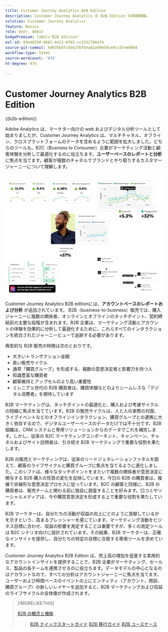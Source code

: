 ```yaml
---
title: Customer Journey Analytics B2B Edition
description: Customer Journey Analytics の B2B Edition の詳細情報。
solution: Customer Journey Analytics
feature: Basics
role: User, Admin
badgePremium: label="B2B Edition"
exl-id: 89e482b8-8082-4413-8fd3-cc1331780af4
source-git-commit: 60035b8fc65627bf5ead2a50959ce9cc5fe48604
workflow-type: tm+mt
source-wordcount: '472'
ht-degree: 97%

---
```



# Customer Journey Analytics B2B Edition

{{b2b-edition}}

Adobe Analytics は、マーケター向けの web およびデジタル分析ツールとして始まりましたが、Customer Journey Analytics は、マルチチャネル、オフライン、クロスプラットフォームのデータを含めるように範囲を拡大しました。どちらのツールも、B2C（Business to Consumer）企業がマーケティング活動と顧客体験を分析して最適化するのに役立ちます。**ユーザーベースのレポートと分析**&#x200B;に焦点を当てます。顧客が複数のチャネルでブランドとやり取りするカスタマージャーニーについて理解します。

![B2B ヒーロー画像 ](assets/b2b-image.png)
Customer Journey Analytics B2B editionには、**アカウントベースのレポートおよび分析** が追加されています。 B2B（business-to-business）販売では、購入ジャーニーに複数の関係者、オンラインとオフラインのタッチポイント、契約締結前の主要な段階が含まれます。B2B 企業は、マーケティング活動とアカウントの体験を効果的に分析して最適化するために、これらすべてのインタラクションを統合されたジャーニービューで追跡する必要があります。

典型的な B2B 販売の特徴は次のとおりです。

* 大きいトランザクション金額
* 長い販売サイクル
* 通常「購買グループ」を形成する、複数の意思決定者と影響力を持つ人
* 知識豊富な購買者
* 顧客維持とアップセルのより高い重要性
* ミレニアル世代の B2B 購買者は、購買体験などのよりシームレスな「デジタル消費者」を期待しています

B2B マーケティングは、タッチポイントの最適化と、購入および考慮サイクルの短縮に焦点を当てています。B2B の販売サイクルは、人と人の実際の対面、ライブイベントなどのオフラインインタラクション、購買グループとの連携に大きく依存するので、デジタルユーザーベースのデータだけでは不十分です。B2B 組織は、CRM システムと専用ソリューションからのデータでこれを補完します。しかし、従来の B2C マーケティングコンポーネント、キャンペーン、チャネルおよびサイト訪問者は、引き続き B2B マーケティングで重要な役割を果たします。

B2B の販売とマーケティングは、従来のリードジェネレーションファネルを超えて、顧客のライフサイクルと購買グループに焦点を当てるように進化しました。このシフトは、様々なタッチポイントをまたいで複数の関係者が意思決定に関与する B2B 購入の性質の変化を反映しています。今日の B2B の購買者は、複雑で非線形な意思決定プロセスに従っています。B2C の顧客と同様に、B2B の購買者は、販売チームと関わる前に独自に調査することを好みます。口コミやソーシャルメディアは、今や購買意思決定を形成する上で重要な役割を果たしています。

B2B マーケターは、自分たちの活動が収益の向上にどのように貢献しているかを示すという、高まるプレッシャーを感じています。マーケティング活動をビジネス目標に合わせ、収益の影響を測定することは重要ですが、多くの測定ツールは B2C シナリオ向けに設計されています。その結果、B2B マーケターは、正確なインサイトを提供し、自分たちの特定の目標に合致する専用ツールを求めています。

Customer Journey Analytics B2B Edition は、売上高の増加を促進する実用的なアカウントインサイトを提供することで、B2B 企業がマーケティング、セールス、製品の各チームを連携させるのに役立ちます。データモデルの中心となるのはアカウントなので、すべての分析はアカウントジャーニーに焦点を当てます。ユーザーおよび時間ベースのイベントの上にエンティティ（アカウント、商談、購買グループ）の新しいレイヤーを追加すると、B2B マーケティングおよび収益のライフサイクルの全体像が作成されます。


>[!MORELIKETHIS]
>
>[B2B の概念と機能](cja-b2b-concepts-features.md)
>>[B2B クイックスタートガイド](cja-b2b-quick-start-guide.md)
>>[B2B 移行ガイド](cja-b2b-transition.md)
>>[B2B ユースケース](/help/use-cases/b2b/b2b-edition/use-cases-overview.md)
>
